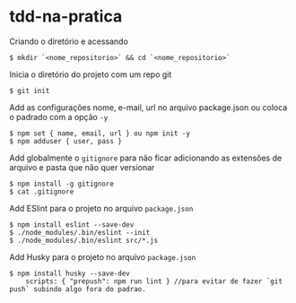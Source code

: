 # tdd-na-pratica


Criando o diretório e acessando

    $ mkdir `<nome_repositorio>` && cd `<nome_repositorio>`

Inicia o diretório do projeto com um repo git

    $ git init

Add as configurações nome, e-mail, url no arquivo package.json ou coloca o padrado com a opção `-y`

    $ npm set { name, email, url } ou npm init -y
    $ npm adduser { user, pass }

Add globalmente o `gitignore` para não ficar adicionando as extensões de arquivo e pasta que não quer versionar

    $ npm install -g gitignore
    $ cat .gitignore

Add ESlint para o projeto no arquivo `package.json`

    $ npm install eslint --save-dev
    $ ./node_modules/.bin/eslint --init
    $ ./node_modules/.bin/eslint src/*.js

Add Husky para o projeto no arquivo `package.json`

    $ npm install husky --save-dev
        scripts: { "prepush": npm run lint } //para evitar de fazer `git push` subindo algo fora do padrao.
